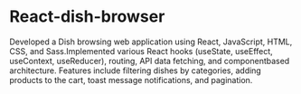 # React-dish-browser
Developed a Dish browsing web application using React, JavaScript, HTML, CSS, and Sass.Implemented various React hooks (useState, useEffect, useContext, useReducer), routing, API data fetching, and componentbased architecture. Features include filtering dishes by categories, adding products to the cart, toast message notifications, and pagination.
